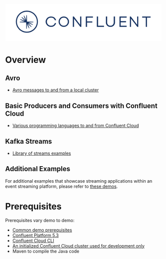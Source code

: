 ![image](../images/confluent-logo-300-2.png)

# Overview

## Avro

* [Avro messages to and from a local cluster](avro/README.md)

## Basic Producers and Consumers with Confluent Cloud

* [Various programming languages to and from Confluent Cloud](cloud/README.md)

## Kafka Streams

* [Library of streams examples](https://github.com/confluentinc/kafka-streams-examples)

## Additional Examples

For additional examples that showcase streaming applications within an event streaming platform, please refer to [these demos](https://github.com/confluentinc/examples).

# Prerequisites

Prerequisites vary demo to demo:

* [Common demo prerequisites](https://github.com/confluentinc/examples#prerequisites)
* [Confluent Platform 5.3](https://www.confluent.io/download/)
* [Confluent Cloud CLI](https://docs.confluent.io/current/quickstart/cloud-quickstart/index.html#step-2-install-the-ccloud-cli)
* [An initialized Confluent Cloud cluster used for development only](https://confluent.cloud)
* Maven to compile the Java code
